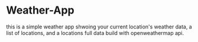 # Weather-App
this is a simple weather app shwoing your current location's weather data, a list of locations, and a locations full data
build with openweathermap api.

